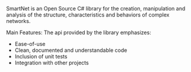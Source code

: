 SmartNet is an Open Source C# library for the creation, manipulation and analysis of the structure, characteristics and behaviors of complex networks. 

Main Features:
The api provided by the library emphasizes:
- Ease-of-use
- Clean, documented and understandable code
- Inclusion of unit tests
- Integration with other projects
